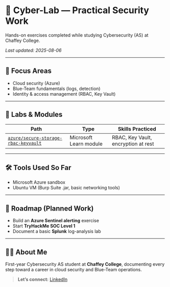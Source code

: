 # 🧪 Cyber-Lab — Practical Security Work

Hands-on exercises completed while studying Cybersecurity (AS) at Chaffey College.

_Last updated: 2025-08-06_

---

## 🌟 Focus Areas
- Cloud security (Azure)
- Blue-Team fundamentals (logs, detection)
- Identity & access management (RBAC, Key Vault)

---

## 📂 Labs & Modules

| Path | Type | Skills Practiced |
|------|------|-----------------|
| [`azure/secure-storage-rbac-keyvault`](./azure/secure-storage-rbac-keyvault) | Microsoft Learn module | RBAC, Key Vault, encryption at rest |

---

## 🛠  Tools Used So Far
- Microsoft Azure sandbox
- Ubuntu VM (Burp Suite .jar, basic networking tools)

---

## 📅 Roadmap (Planned Work)
- Build an **Azure Sentinel alerting** exercise
- Start **TryHackMe SOC Level 1**
- Document a basic **Splunk** log-analysis lab

---

## 🙋‍♂️ About Me
First-year Cybersecurity AS student at **Chaffey College**, documenting every step toward a career in cloud security and Blue-Team operations.

> **Let’s connect:** [LinkedIn](https://www.linkedin.com/in/anthony-williams-680406378/)
